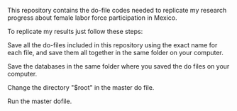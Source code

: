 This repository contains the do-file codes needed to replicate my research progress about female labor force participation in Mexico. 

To replicate my results just follow these steps:

Save all the do-files included in this repository using the exact name for each file, and save them all together in the same folder on your computer. 

Save the databases in the same folder where you saved the do files on your computer. 

Change the directory "$root" in the master do file. 

Run the master dofile. 
